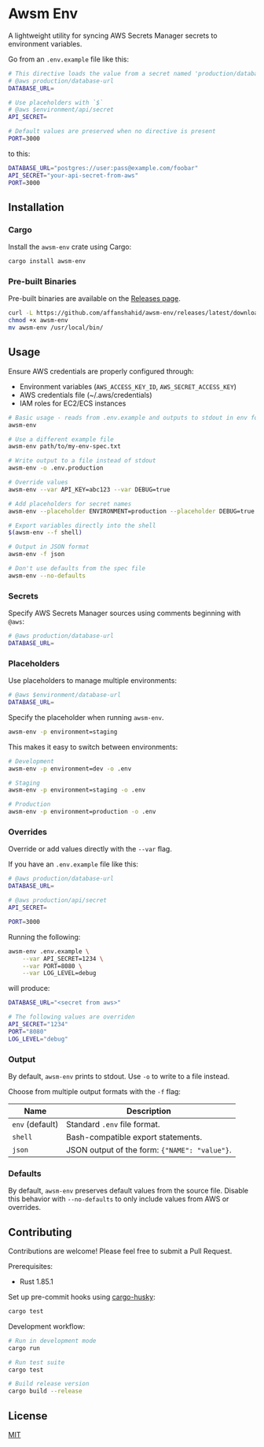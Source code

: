 # Awsm Env

A lightweight utility for syncing AWS Secrets Manager secrets to environment variables.

Go from an `.env.example` file like this:

```sh
# This directive loads the value from a secret named 'production/database-url'
# @aws production/database-url
DATABASE_URL=

# Use placeholders with `$`
# @aws $environment/api/secret
API_SECRET=

# Default values are preserved when no directive is present
PORT=3000
```

to this:

```sh
DATABASE_URL="postgres://user:pass@example.com/foobar"
API_SECRET="your-api-secret-from-aws"
PORT=3000
```

## Installation

### Cargo

Install the `awsm-env` crate using Cargo:

```sh
cargo install awsm-env
```

### Pre-built Binaries

Pre-built binaries are available on the [Releases page](https://github.com/affanshahid/awsm-env/releases).

```sh
curl -L https://github.com/affanshahid/awsm-env/releases/latest/download/awsm-env-x86_64-unknown-linux-gnu -o awsm-env
chmod +x awsm-env
mv awsm-env /usr/local/bin/
```

## Usage

Ensure AWS credentials are properly configured through:

- Environment variables (`AWS_ACCESS_KEY_ID`, `AWS_SECRET_ACCESS_KEY`)
- AWS credentials file (~/.aws/credentials)
- IAM roles for EC2/ECS instances

```bash
# Basic usage - reads from .env.example and outputs to stdout in env format
awsm-env

# Use a different example file
awsm-env path/to/my-env-spec.txt

# Write output to a file instead of stdout
awsm-env -o .env.production

# Override values
awsm-env --var API_KEY=abc123 --var DEBUG=true

# Add placeholders for secret names
awsm-env --placeholder ENVIRONMENT=production --placeholder DEBUG=true

# Export variables directly into the shell
$(awsm-env --f shell)

# Output in JSON format
awsm-env -f json

# Don't use defaults from the spec file
awsm-env --no-defaults
```

### Secrets

Specify AWS Secrets Manager sources using comments beginning with `@aws`:

```sh
# @aws production/database-url
DATABASE_URL=
```

### Placeholders

Use placeholders to manage multiple environments:

```sh
# @aws $environment/database-url
DATABASE_URL=
```

Specify the placeholder when running `awsm-env`.

```sh
awsm-env -p environment=staging
```

This makes it easy to switch between environments:

```sh
# Development
awsm-env -p environment=dev -o .env

# Staging
awsm-env -p environment=staging -o .env

# Production
awsm-env -p environment=production -o .env
```

### Overrides

Override or add values directly with the `--var` flag.

If you have an `.env.example` file like this:

```sh
# @aws production/database-url
DATABASE_URL=

# @aws production/api/secret
API_SECRET=

PORT=3000
```

Running the following:

```sh
awsm-env .env.example \
    --var API_SECRET=1234 \
    --var PORT=8080 \
    --var LOG_LEVEL=debug
```

will produce:

```sh
DATABASE_URL="<secret from aws>"

# The following values are overriden
API_SECRET="1234"
PORT="8080"
LOG_LEVEL="debug"
```

### Output

By default, `awsm-env` prints to stdout. Use `-o` to write to a file instead.

Choose from multiple output formats with the `-f` flag:

| Name            | Description                                   |
| --------------- | --------------------------------------------- |
| `env` (default) | Standard `.env` file format.                  |
| `shell`         | Bash-compatible export statements.            |
| `json`          | JSON output of the form: `{"NAME": "value"}`. |

### Defaults

By default, `awsm-env` preserves default values from the source file. Disable this behavior with `--no-defaults` to only include values from AWS or overrides.

## Contributing

Contributions are welcome! Please feel free to submit a Pull Request.

Prerequisites:

- Rust 1.85.1

Set up pre-commit hooks using [cargo-husky](https://github.com/rhysd/cargo-husky):

```sh
cargo test
```

Development workflow:

```sh
# Run in development mode
cargo run

# Run test suite
cargo test

# Build release version
cargo build --release
```

## License

[MIT](./LICENSE)
